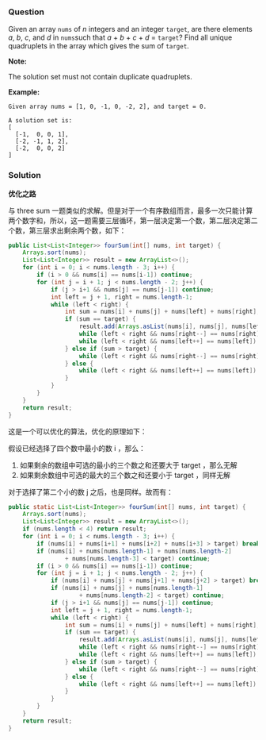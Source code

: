 ### Question

Given an array `nums` of *n* integers and an integer `target`, are there elements *a*, *b*, *c*, and *d* in `nums`such that *a* + *b* + *c* + *d* = `target`? Find all unique quadruplets in the array which gives the sum of `target`.

**Note:**

The solution set must not contain duplicate quadruplets.

**Example:**

```
Given array nums = [1, 0, -1, 0, -2, 2], and target = 0.

A solution set is:
[
  [-1,  0, 0, 1],
  [-2, -1, 1, 2],
  [-2,  0, 0, 2]
]
```

### Solution

**优化之路**

与 three sum 一题类似的求解。但是对于一个有序数组而言，最多一次只能计算两个数字和，所以，这一题需要三层循环，第一层决定第一个数，第二层决定第二个数，第三层求出剩余两个数，如下：

```java
public List<List<Integer>> fourSum(int[] nums, int target) {
    Arrays.sort(nums);
    List<List<Integer>> result = new ArrayList<>();
    for (int i = 0; i < nums.length - 3; i++) {
        if (i > 0 && nums[i] == nums[i-1]) continue;
        for (int j = i + 1; j < nums.length - 2; j++) {
            if (j > i+1 && nums[j] == nums[j-1]) continue;
            int left = j + 1, right = nums.length-1;
            while (left < right) {
                int sum = nums[i] + nums[j] + nums[left] + nums[right];
                if (sum == target) {
                    result.add(Arrays.asList(nums[i], nums[j], nums[left], nums[right]));
                    while (left < right && nums[right--] == nums[right]) ;
                    while (left < right && nums[left++] == nums[left]) ;
                } else if (sum > target) {
                    while (left < right && nums[right--] == nums[right]) ;
                } else {
                    while (left < right && nums[left++] == nums[left]) ;
                }
            }
        }
    }
    return result;
}
```

这是一个可以优化的算法，优化的原理如下：

假设已经选择了四个数中最小的数 i ，那么：

1.  如果剩余的数组中可选的最小的三个数之和还要大于 target ，那么无解
2.  如果剩余数组中可选的最大的三个数之和还要小于 target ，同样无解

对于选择了第二个小的数 j 之后，也是同样。故而有：

```java
public static List<List<Integer>> fourSum(int[] nums, int target) {
    Arrays.sort(nums);
    List<List<Integer>> result = new ArrayList<>();
    if (nums.length < 4) return result;
    for (int i = 0; i < nums.length - 3; i++) {
        if (nums[i] + nums[i+1] + nums[i+2] + nums[i+3] > target) break;
        if (nums[i] + nums[nums.length-1] + nums[nums.length-2]
                + nums[nums.length-3] < target) continue;
        if (i > 0 && nums[i] == nums[i-1]) continue;
        for (int j = i + 1; j < nums.length - 2; j++) {
            if (nums[i] + nums[j] + nums[j+1] + nums[j+2] > target) break;
            if (nums[i] + nums[j] + nums[nums.length-1]
                    + nums[nums.length-2] < target) continue;
            if (j > i+1 && nums[j] == nums[j-1]) continue;
            int left = j + 1, right = nums.length-1;
            while (left < right) {
                int sum = nums[i] + nums[j] + nums[left] + nums[right];
                if (sum == target) {
                    result.add(Arrays.asList(nums[i], nums[j], nums[left], nums[right]));
                    while (left < right && nums[right--] == nums[right]) ;
                    while (left < right && nums[left++] == nums[left]) ;
                } else if (sum > target) {
                    while (left < right && nums[right--] == nums[right]) ;
                } else {
                    while (left < right && nums[left++] == nums[left]) ;
                }
            }
        }
    }
    return result;
}
```

